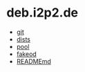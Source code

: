 deb.i2p2.de
========================

- [git](git)
- [dists](dists)
- [pool](pool)
- [fakeod](fakeod)
- [READMEmd](READMEmd)

